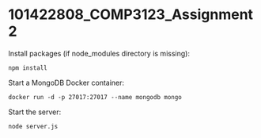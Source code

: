 # 101422808_COMP3123_Assignment2
 
 Install packages (if node_modules directory is missing):
 ```
 npm install
 ```

 Start a MongoDB Docker container:
 ```
 docker run -d -p 27017:27017 --name mongodb mongo
 ```

 Start the server:
 ```
 node server.js
 ```
